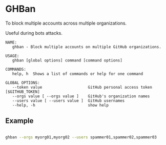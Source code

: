 # GHBan

To block multiple accounts across multiple organizations.

Useful during bots attacks.

```
NAME:
   ghban - Block multiple accounts on multiple GitHub organizations.

USAGE:
   ghban [global options] command [command options] 

COMMANDS:
   help, h  Shows a list of commands or help for one command

GLOBAL OPTIONS:
   --token value                    GitHub personal access token [$GITHUB_TOKEN]
   --orgs value [ --orgs value ]    GitHub's organization names
   --users value [ --users value ]  GitHub usernames
   --help, -h                       show help
```

## Example

```bash

ghban --orgs myorg01,myorg02 --users spammer01,spammer02,spammer03
```
